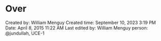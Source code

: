 # Over

Created by: William Menguy
Created time: September 10, 2023 3:19 PM
Date: April 8, 2015 11:22 AM
Last edited by: William Menguy
person: @jundullah, UCE-1